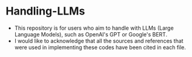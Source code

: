 # Handling-LLMs

- This repository is for users who aim to handle with LLMs (Large Language Models), such as OpenAI's GPT or Google's BERT.
- I would like to acknowledge that all the sources and references that were used in implementing these codes have been cited in each file.